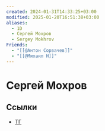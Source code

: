 ```yaml
---
created: 2024-01-31T14:33:25+03:00
modified: 2025-01-20T16:51:38+03:00
aliases:
  - 1D
  - Сергей Мохров
  - Sergey Mokhrov
Friends:
  - "[[@Антон Сорвачев]]"
  - "[[@Михаил Н]]"
---
```


# Сергей Мохров

## Ссылки

 - [ТГ](https://t.me/to_1D)
